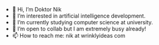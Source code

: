- 👋 Hi, I’m Doktor Nik
- 👀 I’m interested in artificial intelligence development.
- 🌱 I’m currently studying computer science at university.
- 💞️ I’m open to collab but I am extremely busy already!
- 📫 How to reach me: nik at wrinklyideas com

<!---
FizzleFuze/FizzleFuze is a ✨ special ✨ repository because its `README.md` (this file) appears on your GitHub profile.
You can click the Preview link to take a look at your changes.
--->
